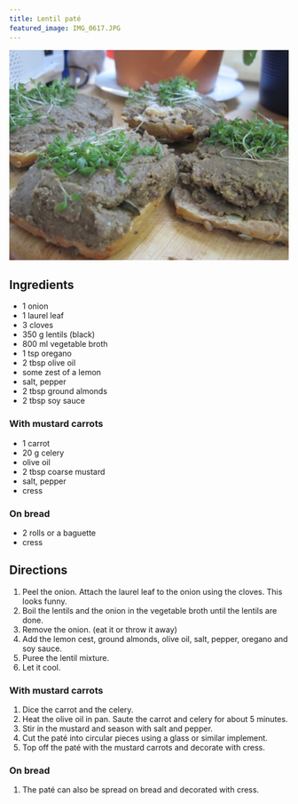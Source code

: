 ```yaml
---
title: Lentil paté
featured_image: IMG_0617.JPG
---
```


![](/IMG_0620.JPG)

## Ingredients

- 1 onion
- 1 laurel leaf
- 3 cloves
- 350 g lentils (black)
- 800 ml vegetable broth
- 1 tsp oregano
- 2 tbsp olive oil
- some zest of a lemon
- salt, pepper
- 2 tbsp ground almonds
- 2 tbsp soy sauce

### With mustard carrots

- 1 carrot
- 20 g celery
- olive oil
- 2 tbsp coarse mustard
- salt, pepper
- cress

### On bread

- 2 rolls or a baguette
- cress

## Directions

1. Peel the onion. Attach the laurel leaf to the onion using the cloves. This looks funny.
2. Boil the lentils and the onion in the vegetable broth until the lentils are done.
3. Remove the onion. (eat it or throw it away)
4. Add the lemon cest, ground almonds, olive oil, salt, pepper, oregano and soy sauce.
5. Puree the lentil mixture.
6. Let it cool.

### With mustard carrots

1. Dice the carrot and the celery.
2. Heat the olive oil in pan. Saute the carrot and celery for about 5 minutes.
3. Stir in the mustard and season with salt and pepper.
4. Cut the paté into circular pieces using a glass or similar implement.
5. Top off the paté with the mustard carrots and decorate with cress.

### On bread

1. The paté can also be spread on bread and decorated with cress.

